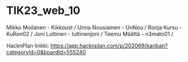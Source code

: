 # TIK23_web_10
Mikko Moilanen - Kikkoust /
Unna Nousiainen - UnNou /
Ronja Kursu - KuRon02 /
Joni Luttinen - luttinenjoni /
Teemu Määttä - n3mato01 /

HacknPlan linkki:
https://app.hacknplan.com/p/202069/kanban?categoryId=0&boardId=555240
